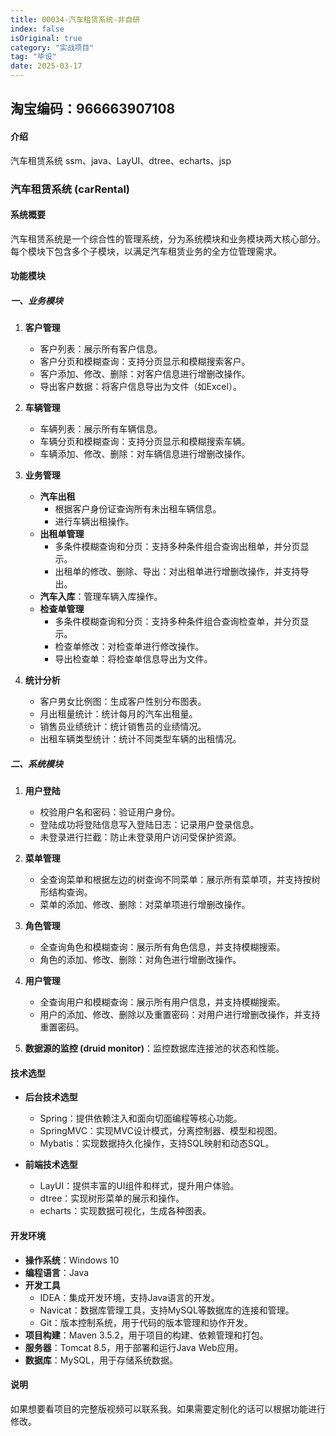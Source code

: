 ```yaml
---
title: 00034-汽车租赁系统-非自研
index: false
isOriginal: true
category: "实战项目"
tag: "毕设"
date: 2025-03-17
---
```


## 淘宝编码：966663907108

#### 介绍
汽车租赁系统 ssm、java、LayUI、dtree、echarts、jsp

### 汽车租赁系统 (carRental)

#### 系统概要
汽车租赁系统是一个综合性的管理系统，分为系统模块和业务模块两大核心部分。每个模块下包含多个子模块，以满足汽车租赁业务的全方位管理需求。

#### 功能模块

##### 一、业务模块

1. **客户管理**
    - 客户列表：展示所有客户信息。
    - 客户分页和模糊查询：支持分页显示和模糊搜索客户。
    - 客户添加、修改、删除：对客户信息进行增删改操作。
    - 导出客户数据：将客户信息导出为文件（如Excel）。

2. **车辆管理**
    - 车辆列表：展示所有车辆信息。
    - 车辆分页和模糊查询：支持分页显示和模糊搜索车辆。
    - 车辆添加、修改、删除：对车辆信息进行增删改操作。

3. **业务管理**
    - **汽车出租**
        - 根据客户身份证查询所有未出租车辆信息。
        - 进行车辆出租操作。
    - **出租单管理**
        - 多条件模糊查询和分页：支持多种条件组合查询出租单，并分页显示。
        - 出租单的修改、删除、导出：对出租单进行增删改操作，并支持导出。
    - **汽车入库**：管理车辆入库操作。
    - **检查单管理**
        - 多条件模糊查询和分页：支持多种条件组合查询检查单，并分页显示。
        - 检查单修改：对检查单进行修改操作。
        - 导出检查单：将检查单信息导出为文件。

4. **统计分析**
    - 客户男女比例图：生成客户性别分布图表。
    - 月出租量统计：统计每月的汽车出租量。
    - 销售员业绩统计：统计销售员的业绩情况。
    - 出租车辆类型统计：统计不同类型车辆的出租情况。

##### 二、系统模块

1. **用户登陆**
    - 校验用户名和密码：验证用户身份。
    - 登陆成功将登陆信息写入登陆日志：记录用户登录信息。
    - 未登录进行拦截：防止未登录用户访问受保护资源。

2. **菜单管理**
    - 全查询菜单和根据左边的树查询不同菜单：展示所有菜单项，并支持按树形结构查询。
    - 菜单的添加、修改、删除：对菜单项进行增删改操作。

3. **角色管理**
    - 全查询角色和模糊查询：展示所有角色信息，并支持模糊搜索。
    - 角色的添加、修改、删除：对角色进行增删改操作。

4. **用户管理**
    - 全查询用户和模糊查询：展示所有用户信息，并支持模糊搜索。
    - 用户的添加、修改、删除以及重置密码：对用户进行增删改操作，并支持重置密码。

5. **数据源的监控 (druid monitor)**：监控数据库连接池的状态和性能。

#### 技术选型

- **后台技术选型**
    - Spring：提供依赖注入和面向切面编程等核心功能。
    - SpringMVC：实现MVC设计模式，分离控制器、模型和视图。
    - Mybatis：实现数据持久化操作，支持SQL映射和动态SQL。

- **前端技术选型**
    - LayUI：提供丰富的UI组件和样式，提升用户体验。
    - dtree：实现树形菜单的展示和操作。
    - echarts：实现数据可视化，生成各种图表。

#### 开发环境

- **操作系统**：Windows 10
- **编程语言**：Java
- **开发工具**
    - IDEA：集成开发环境，支持Java语言的开发。
    - Navicat：数据库管理工具，支持MySQL等数据库的连接和管理。
    - Git：版本控制系统，用于代码的版本管理和协作开发。
- **项目构建**：Maven 3.5.2，用于项目的构建、依赖管理和打包。
- **服务器**：Tomcat 8.5，用于部署和运行Java Web应用。
- **数据库**：MySQL，用于存储系统数据。

#### 说明
如果想要看项目的完整版视频可以联系我。如果需要定制化的话可以根据功能进行修改。

